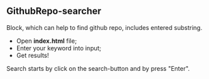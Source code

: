 ## GithubRepo-searcher

Block, which can help to find github repo, includes entered substring.

- Open **index.html** file;
- Enter your keyword into input;
- Get results!

Search starts by click on the search-button and by press "Enter".
